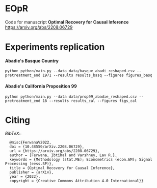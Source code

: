 

EOpR
=======================================

Code for manuscript **Optimal Recovery for Causal Inference** https://arxiv.org/abs/2208.06729


Experiments replication
========================

#### Abadie's Basque Country
```
python python/main.py --data data/basque_abadi_reshaped.csv --pretreatment_end 1971 --results results_basq --figures figures_basq
```
#### Abadie's California Proposition 99
```
python python/main.py --data data/prop99_abadie_reshaped.csv --pretreatment_end 18 --results results_cal --figures figs_cal
```

Citing
==========================
*BibTeX*:: 
```
  @misc{FerwanaV2022,
  doi = {10.48550/arXiv.2208.06729},
  url = {https://arxiv.org/abs/2208.06729},
  author = {Ferwana, Ibtihal and Varshney, Lav R.},
  keywords = {Methodology (stat.ME); Econometrics (econ.EM); Signal Processing (eess.SP)},
  title = {Optimal Recovery for Causal Inference},
  publisher = {arXiv},
  year = {2022},
  copyright = {Creative Commons Attribution 4.0 International}}
```
